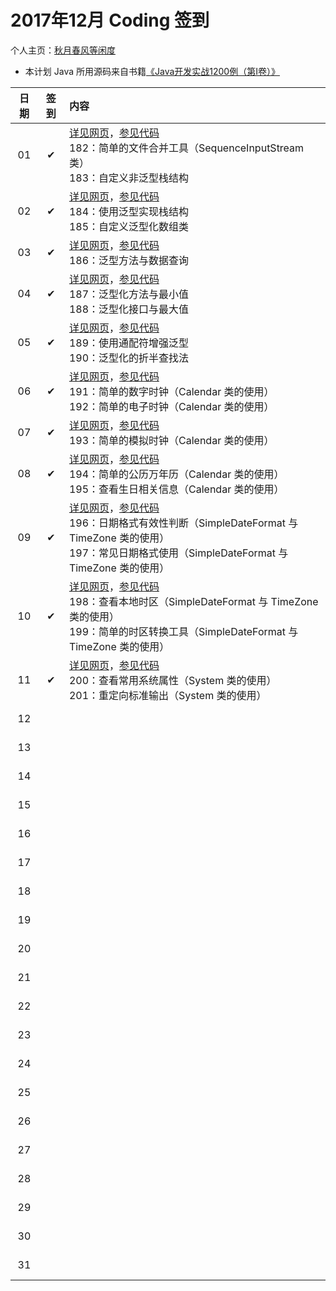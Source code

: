 # 2017年12月 Coding 签到

个人主页：<a href="http://renkaigis.com/" target="_blank">秋月春风等闲度</a>

- 本计划 Java 所用源码来自书籍<a href="https://book.douban.com/subject/5417003/" target="_blank">《Java开发实战1200例（第Ⅰ卷）》</a>

| 日期 | 签到 | 内容 |
| :---: | :---: | :--- |
| 01 | ✔ | <a href="http://blog.renkaigis.com/KeepCoding/2017/12/01" target="_blank">详见网页</a>，<a href="https://github.com/renkaigis/KeepCoding/tree/master/2017/12/01" target="_blank">参见代码</a><br>182：简单的文件合并工具（SequenceInputStream 类）<br>183：自定义非泛型栈结构 |
| 02 | ✔ | <a href="http://blog.renkaigis.com/KeepCoding/2017/12/02" target="_blank">详见网页</a>，<a href="https://github.com/renkaigis/KeepCoding/tree/master/2017/12/02" target="_blank">参见代码</a><br>184：使用泛型实现栈结构<br>185：自定义泛型化数组类 |
| 03 | ✔ | <a href="http://blog.renkaigis.com/KeepCoding/2017/12/03" target="_blank">详见网页</a>，<a href="https://github.com/renkaigis/KeepCoding/tree/master/2017/12/03" target="_blank">参见代码</a><br>186：泛型方法与数据查询 |
| 04 | ✔ | <a href="http://blog.renkaigis.com/KeepCoding/2017/12/04" target="_blank">详见网页</a>，<a href="https://github.com/renkaigis/KeepCoding/tree/master/2017/12/04" target="_blank">参见代码</a><br>187：泛型化方法与最小值<br>188：泛型化接口与最大值 |
| 05 | ✔ | <a href="http://blog.renkaigis.com/KeepCoding/2017/12/05" target="_blank">详见网页</a>，<a href="https://github.com/renkaigis/KeepCoding/tree/master/2017/12/05" target="_blank">参见代码</a><br>189：使用通配符增强泛型<br>190：泛型化的折半查找法 |
| 06 | ✔ | <a href="http://blog.renkaigis.com/KeepCoding/2017/12/06" target="_blank">详见网页</a>，<a href="https://github.com/renkaigis/KeepCoding/tree/master/2017/12/06" target="_blank">参见代码</a><br>191：简单的数字时钟（Calendar 类的使用）<br>192：简单的电子时钟（Calendar 类的使用） |
| 07 | ✔ | <a href="http://blog.renkaigis.com/KeepCoding/2017/12/07" target="_blank">详见网页</a>，<a href="https://github.com/renkaigis/KeepCoding/tree/master/2017/12/07" target="_blank">参见代码</a><br>193：简单的模拟时钟（Calendar 类的使用） |
| 08 | ✔ | <a href="http://blog.renkaigis.com/KeepCoding/2017/12/08" target="_blank">详见网页</a>，<a href="https://github.com/renkaigis/KeepCoding/tree/master/2017/12/08" target="_blank">参见代码</a><br>194：简单的公历万年历（Calendar 类的使用）<br>195：查看生日相关信息（Calendar 类的使用） |
| 09 | ✔ | <a href="http://blog.renkaigis.com/KeepCoding/2017/12/09" target="_blank">详见网页</a>，<a href="https://github.com/renkaigis/KeepCoding/tree/master/2017/12/09" target="_blank">参见代码</a><br>196：日期格式有效性判断（SimpleDateFormat 与 TimeZone 类的使用）<br>197：常见日期格式使用（SimpleDateFormat 与 TimeZone 类的使用） |
| 10 | ✔ | <a href="http://blog.renkaigis.com/KeepCoding/2017/12/10" target="_blank">详见网页</a>，<a href="https://github.com/renkaigis/KeepCoding/tree/master/2017/12/10" target="_blank">参见代码</a><br>198：查看本地时区（SimpleDateFormat 与 TimeZone 类的使用）<br>199：简单的时区转换工具（SimpleDateFormat 与 TimeZone 类的使用） |
| 11 | ✔ | <a href="http://blog.renkaigis.com/KeepCoding/2017/12/11" target="_blank">详见网页</a>，<a href="https://github.com/renkaigis/KeepCoding/tree/master/2017/12/11" target="_blank">参见代码</a><br>200：查看常用系统属性（System 类的使用）<br>201：重定向标准输出（System 类的使用） |
| 12 |  | <a href="http://blog.renkaigis.com/KeepCoding/2017/12/12" target="_blank"></a><a href="https://github.com/renkaigis/KeepCoding/tree/master/2017/12/12" target="_blank"></a><br><br> |
| 13 |  | <a href="http://blog.renkaigis.com/KeepCoding/2017/12/13" target="_blank"></a><a href="https://github.com/renkaigis/KeepCoding/tree/master/2017/12/13" target="_blank"></a><br><br> |
| 14 |  | <a href="http://blog.renkaigis.com/KeepCoding/2017/12/14" target="_blank"></a><a href="https://github.com/renkaigis/KeepCoding/tree/master/2017/12/14" target="_blank"></a><br><br> |
| 15 |  | <a href="http://blog.renkaigis.com/KeepCoding/2017/12/15" target="_blank"></a><a href="https://github.com/renkaigis/KeepCoding/tree/master/2017/12/15" target="_blank"></a><br><br> |
| 16 |  | <a href="http://blog.renkaigis.com/KeepCoding/2017/12/16" target="_blank"></a><a href="https://github.com/renkaigis/KeepCoding/tree/master/2017/12/16" target="_blank"></a><br><br> |
| 17 |  | <a href="http://blog.renkaigis.com/KeepCoding/2017/12/17" target="_blank"></a><a href="https://github.com/renkaigis/KeepCoding/tree/master/2017/12/17" target="_blank"></a><br><br> |
| 18 |  | <a href="http://blog.renkaigis.com/KeepCoding/2017/12/18" target="_blank"></a><a href="https://github.com/renkaigis/KeepCoding/tree/master/2017/12/18" target="_blank"></a><br><br> |
| 19 |  | <a href="http://blog.renkaigis.com/KeepCoding/2017/12/19" target="_blank"></a><a href="https://github.com/renkaigis/KeepCoding/tree/master/2017/12/19" target="_blank"></a><br><br> |
| 20 |  | <a href="http://blog.renkaigis.com/KeepCoding/2017/12/20" target="_blank"></a><a href="https://github.com/renkaigis/KeepCoding/tree/master/2017/12/20" target="_blank"></a><br><br> |
| 21 |  | <a href="http://blog.renkaigis.com/KeepCoding/2017/12/21" target="_blank"></a><a href="https://github.com/renkaigis/KeepCoding/tree/master/2017/12/21" target="_blank"></a><br><br> |
| 22 |  | <a href="http://blog.renkaigis.com/KeepCoding/2017/12/22" target="_blank"></a><a href="https://github.com/renkaigis/KeepCoding/tree/master/2017/12/22" target="_blank"></a><br><br> |
| 23 |  | <a href="http://blog.renkaigis.com/KeepCoding/2017/12/23" target="_blank"></a><a href="https://github.com/renkaigis/KeepCoding/tree/master/2017/12/23" target="_blank"></a><br><br> |
| 24 |  | <a href="http://blog.renkaigis.com/KeepCoding/2017/12/24" target="_blank"></a><a href="https://github.com/renkaigis/KeepCoding/tree/master/2017/12/24" target="_blank"></a><br><br> |
| 25 |  | <a href="http://blog.renkaigis.com/KeepCoding/2017/12/25" target="_blank"></a><a href="https://github.com/renkaigis/KeepCoding/tree/master/2017/12/25" target="_blank"></a><br><br> |
| 26 |  | <a href="http://blog.renkaigis.com/KeepCoding/2017/12/26" target="_blank"></a><a href="https://github.com/renkaigis/KeepCoding/tree/master/2017/12/26" target="_blank"></a><br><br> |
| 27 |  | <a href="http://blog.renkaigis.com/KeepCoding/2017/12/27" target="_blank"></a><a href="https://github.com/renkaigis/KeepCoding/tree/master/2017/12/27" target="_blank"></a><br><br> |
| 28 |  | <a href="http://blog.renkaigis.com/KeepCoding/2017/12/28" target="_blank"></a><a href="https://github.com/renkaigis/KeepCoding/tree/master/2017/12/28" target="_blank"></a><br><br> |
| 29 |  | <a href="http://blog.renkaigis.com/KeepCoding/2017/12/29" target="_blank"></a><a href="https://github.com/renkaigis/KeepCoding/tree/master/2017/12/29" target="_blank"></a><br><br> |
| 30 |  | <a href="http://blog.renkaigis.com/KeepCoding/2017/12/30" target="_blank"></a><a href="https://github.com/renkaigis/KeepCoding/tree/master/2017/12/30" target="_blank"></a><br><br> |
| 31 |  | <a href="http://blog.renkaigis.com/KeepCoding/2017/12/31" target="_blank"></a><a href="https://github.com/renkaigis/KeepCoding/tree/master/2017/12/31" target="_blank"></a><br><br> |